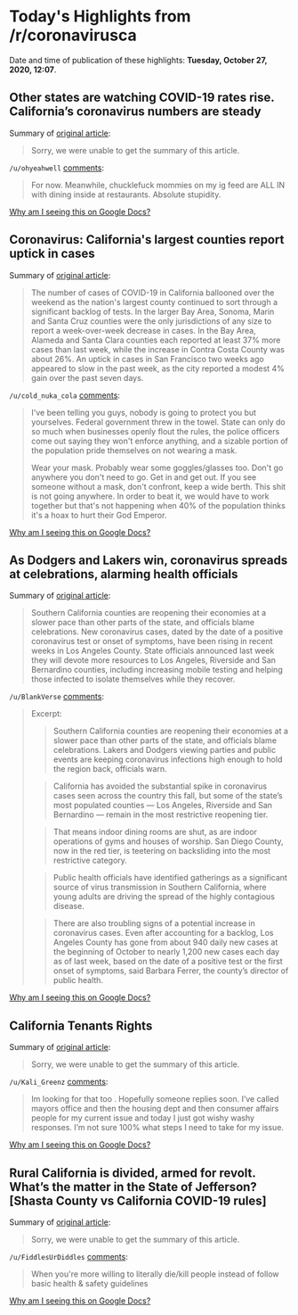 # Today's Highlights from /r/coronavirusca

Date and time of publication of these highlights: **Tuesday, October 27, 2020, 12:07**.

## Other states are watching COVID-19 rates rise. California’s coronavirus numbers are steady

Summary of [original article](https://www.sacbee.com/news/politics-government/capitol-alert/article246569713.html):

> Sorry, we were unable to get the summary of this article.

`/u/ohyeahwell` [comments](https://www.reddit.com/r/CoronavirusCA/comments/jj5l1z/other_states_are_watching_covid19_rates_rise/):

> For now. Meanwhile, chucklefuck mommies on my ig feed are ALL IN with dining inside at restaurants. Absolute stupidity.

[Why am I seeing this on Google Docs?](https://docs.google.com/document/d/1Dc6We63vOXIZsc0op-Bt4abqkYjXzOigalQqFxmvvbM/edit?usp=sharing)

## Coronavirus: California's largest counties report uptick in cases

Summary of [original article](https://www.mercurynews.com/coronavirus-californias-largest-counties-report-uptick-in-cases):

> The number of cases of COVID-19 in California ballooned over the weekend as the nation's largest county continued to sort through a significant backlog of tests. In the larger Bay Area, Sonoma, Marin and Santa Cruz counties were the only jurisdictions of any size to report a week-over-week decrease in cases. In the Bay Area, Alameda and Santa Clara counties each reported at least 37% more cases than last week, while the increase in Contra Costa County was about 26%. An uptick in cases in San Francisco two weeks ago appeared to slow in the past week, as the city reported a modest 4% gain over the past seven days.

`/u/cold_nuka_cola` [comments](https://www.reddit.com/r/CoronavirusCA/comments/jis5we/coronavirus_californias_largest_counties_report/):

> I've been telling you guys, nobody is going to protect you but yourselves. Federal government threw in the towel. State can only do so much when businesses openly flout the rules, the police officers come out saying they won't enforce anything, and a sizable portion of the population pride themselves on not wearing a mask.
> 
> Wear your mask. Probably wear some goggles/glasses too. Don't go anywhere you don't need to go. Get in and get out. If you see someone without a mask, don't confront, keep a wide berth. This shit is not going anywhere. In order to beat it, we would have to work together but that's not happening when 40% of the population thinks it's a hoax to hurt their God Emperor.

[Why am I seeing this on Google Docs?](https://docs.google.com/document/d/1Dc6We63vOXIZsc0op-Bt4abqkYjXzOigalQqFxmvvbM/edit?usp=sharing)

## As Dodgers and Lakers win, coronavirus spreads at celebrations, alarming health officials

Summary of [original article](https://www.latimes.com/california/story/2020-10-27/coronavirus-spreading-at-sports-celebrations-lakers-dodgers):

> Southern California counties are reopening their economies at a slower pace than other parts of the state, and officials blame celebrations. New coronavirus cases, dated by the date of a positive coronavirus test or onset of symptoms, have been rising in recent weeks in Los Angeles County. State officials announced last week they will devote more resources to Los Angeles, Riverside and San Bernardino counties, including increasing mobile testing and helping those infected to isolate themselves while they recover.

`/u/BlankVerse` [comments](https://www.reddit.com/r/CoronavirusCA/comments/jj77nd/as_dodgers_and_lakers_win_coronavirus_spreads_at/):

> Excerpt: 
> 
> > Southern California counties are reopening their economies at a slower pace than other parts of the state, and officials blame celebrations. Lakers and Dodgers viewing parties and public events are keeping coronavirus infections high enough to hold the region back, officials warn.
> 
> > California has avoided the substantial spike in coronavirus cases seen across the country this fall, but some of the state’s most populated counties — Los Angeles, Riverside and San Bernardino — remain in the most restrictive reopening tier.
> 
> > That means indoor dining rooms are shut, as are indoor operations of gyms and houses of worship. San Diego County, now in the red tier, is teetering on backsliding into the most restrictive category.
> 
> > Public health officials have identified gatherings as a significant source of virus transmission in Southern California, where young adults are driving the spread of the highly contagious disease.
> 
> 
> > There are also troubling signs of a potential increase in coronavirus cases. Even after accounting for a backlog, Los Angeles County has gone from about 940 daily new cases at the beginning of October to nearly 1,200 new cases each day as of last week, based on the date of a positive test or the first onset of symptoms, said Barbara Ferrer, the county’s director of public health.

[Why am I seeing this on Google Docs?](https://docs.google.com/document/d/1Dc6We63vOXIZsc0op-Bt4abqkYjXzOigalQqFxmvvbM/edit?usp=sharing)

## California Tenants Rights

Summary of [original article](https://www.reddit.com/r/CoronavirusCA/comments/jiidd4/california_tenants_rights/):

> Sorry, we were unable to get the summary of this article.

`/u/Kali_Greenz` [comments](https://www.reddit.com/r/CoronavirusCA/comments/jiidd4/california_tenants_rights/):

> Im looking for that too . Hopefully someone replies soon.  I’ve called  mayors office  and then the  housing dept and then consumer affairs people for my current issue and today I just got wishy washy responses.  I’m not sure  100% what steps I need to take for my issue.

[Why am I seeing this on Google Docs?](https://docs.google.com/document/d/1Dc6We63vOXIZsc0op-Bt4abqkYjXzOigalQqFxmvvbM/edit?usp=sharing)

## Rural California is divided, armed for revolt. What’s the matter in the State of Jefferson? [Shasta County vs California COVID-19 rules]

Summary of [original article](https://www.sacbee.com/news/california/article246652603.html):

> Sorry, we were unable to get the summary of this article.

`/u/FiddlesUrDiddles` [comments](https://www.reddit.com/r/CoronavirusCA/comments/ji64vc/rural_california_is_divided_armed_for_revolt/):

> When you're more willing to literally die/kill people instead of follow basic health & safety guidelines

[Why am I seeing this on Google Docs?](https://docs.google.com/document/d/1Dc6We63vOXIZsc0op-Bt4abqkYjXzOigalQqFxmvvbM/edit?usp=sharing)

